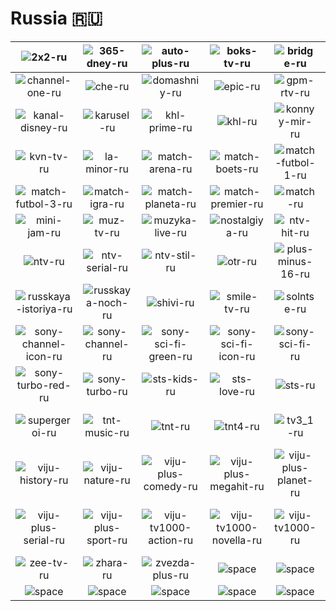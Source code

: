 # Russia 🇷🇺

| ![2x2-ru] | ![365-dney-ru] | ![auto-plus-ru] | ![boks-tv-ru] | ![bridge-ru] | ![channel-5-ru] |
|:---:|:---:|:---:|:---:|:---:|:---:|
| ![channel-one-ru] | ![che-ru] | ![domashniy-ru] | ![epic-ru] | ![gpm-rtv-ru] | ![hd-life-ru] |
| ![kanal-disney-ru] | ![karusel-ru] | ![khl-prime-ru] | ![khl-ru] | ![konnyy-mir-ru] | ![kukhnya-ru] |
| ![kvn-tv-ru] | ![la-minor-ru] | ![match-arena-ru] | ![match-boets-ru] | ![match-futbol-1-ru] | ![match-futbol-2-ru] |
| ![match-futbol-3-ru] | ![match-igra-ru] | ![match-planeta-ru] | ![match-premier-ru] | ![match-ru] | ![match-strana-ru] |
| ![mini-jam-ru] | ![muz-tv-ru] | ![muzyka-live-ru] | ![nostalgiya-ru] | ![ntv-hit-ru] | ![ntv-pravo-ru] |
| ![ntv-ru] | ![ntv-serial-ru] | ![ntv-stil-ru] | ![otr-ru] | ![plus-minus-16-ru] | ![pyatnitsa-ru] |
| ![russkaya-istoriya-ru] | ![russkaya-noch-ru] | ![shivi-ru] | ![smile-tv-ru] | ![solntse-ru] | ![sony-channel-blue-ru] |
| ![sony-channel-icon-ru] | ![sony-channel-ru] | ![sony-sci-fi-green-ru] | ![sony-sci-fi-icon-ru] | ![sony-sci-fi-ru] | ![sony-turbo-icon-ru] |
| ![sony-turbo-red-ru] | ![sony-turbo-ru] | ![sts-kids-ru] | ![sts-love-ru] | ![sts-ru] | ![subbota-ru] |
| ![supergeroi-ru] | ![tnt-music-ru] | ![tnt-ru] | ![tnt4-ru] | ![tv3_1-ru] | ![viju-explore-ru] |
| ![viju-history-ru] | ![viju-nature-ru] | ![viju-plus-comedy-ru] | ![viju-plus-megahit-ru] | ![viju-plus-planet-ru] | ![viju-plus-premiere-ru] |
| ![viju-plus-serial-ru] | ![viju-plus-sport-ru] | ![viju-tv1000-action-ru] | ![viju-tv1000-novella-ru] | ![viju-tv1000-ru] | ![viju-tv1000-russkoe-ru] |
| ![zee-tv-ru] | ![zhara-ru] | ![zvezda-plus-ru] | ![space] | ![space] | ![space] |
| ![space]| ![space]| ![space]| ![space]| ![space]| ![space]|


[2x2-ru]:2x2-ru.png
[365-dney-ru]:365-dney-ru.png
[auto-plus-ru]:auto-plus-ru.png
[boks-tv-ru]:boks-tv-ru.png
[bridge-ru]:bridge-ru.png
[channel-5-ru]:channel-5-ru.png
[channel-one-ru]:channel-one-ru.png
[che-ru]:che-ru.png
[domashniy-ru]:domashniy-ru.png
[epic-ru]:epic-ru.png
[gpm-rtv-ru]:gpm-rtv-ru.png
[hd-life-ru]:hd-life-ru.png
[kanal-disney-ru]:kanal-disney-ru.png
[karusel-ru]:karusel-ru.png
[khl-prime-ru]:khl-prime-ru.png
[khl-ru]:khl-ru.png
[konnyy-mir-ru]:konnyy-mir-ru.png
[kukhnya-ru]:kukhnya-ru.png
[kvn-tv-ru]:kvn-tv-ru.png
[la-minor-ru]:la-minor-ru.png
[match-arena-ru]:match-arena-ru.png
[match-boets-ru]:match-boets-ru.png
[match-futbol-1-ru]:match-futbol-1-ru.png
[match-futbol-2-ru]:match-futbol-2-ru.png
[match-futbol-3-ru]:match-futbol-3-ru.png
[match-igra-ru]:match-igra-ru.png
[match-planeta-ru]:match-planeta-ru.png
[match-premier-ru]:match-premier-ru.png
[match-ru]:match-ru.png
[match-strana-ru]:match-strana-ru.png
[mini-jam-ru]:mini-jam-ru.png
[muz-tv-ru]:muz-tv-ru.png
[muzyka-live-ru]:muzyka-live-ru.png
[nostalgiya-ru]:nostalgiya-ru.png
[ntv-hit-ru]:ntv-hit-ru.png
[ntv-pravo-ru]:ntv-pravo-ru.png
[ntv-ru]:ntv-ru.png
[ntv-serial-ru]:ntv-serial-ru.png
[ntv-stil-ru]:ntv-stil-ru.png
[otr-ru]:otr-ru.png
[plus-minus-16-ru]:plus-minus-16-ru.png
[pyatnitsa-ru]:pyatnitsa-ru.png
[russkaya-istoriya-ru]:russkaya-istoriya-ru.png
[russkaya-noch-ru]:russkaya-noch-ru.png
[shivi-ru]:shivi-ru.png
[smile-tv-ru]:smile-tv-ru.png
[solntse-ru]:solntse-ru.png
[sony-channel-blue-ru]:sony-channel-blue-ru.png
[sony-channel-icon-ru]:sony-channel-icon-ru.png
[sony-channel-ru]:sony-channel-ru.png
[sony-sci-fi-green-ru]:sony-sci-fi-green-ru.png
[sony-sci-fi-icon-ru]:sony-sci-fi-icon-ru.png
[sony-sci-fi-ru]:sony-sci-fi-ru.png
[sony-turbo-icon-ru]:sony-turbo-icon-ru.png
[sony-turbo-red-ru]:sony-turbo-red-ru.png
[sony-turbo-ru]:sony-turbo-ru.png
[sts-kids-ru]:sts-kids-ru.png
[sts-love-ru]:sts-love-ru.png
[sts-ru]:sts-ru.png
[subbota-ru]:subbota-ru.png
[supergeroi-ru]:supergeroi-ru.png
[tnt-music-ru]:tnt-music-ru.png
[tnt-ru]:tnt-ru.png
[tnt4-ru]:tnt4-ru.png
[tv3_1-ru]:tv3_1-ru.png
[viju-explore-ru]:viju-explore-ru.png
[viju-history-ru]:viju-history-ru.png
[viju-nature-ru]:viju-nature-ru.png
[viju-plus-comedy-ru]:viju-plus-comedy-ru.png
[viju-plus-megahit-ru]:viju-plus-megahit-ru.png
[viju-plus-planet-ru]:viju-plus-planet-ru.png
[viju-plus-premiere-ru]:viju-plus-premiere-ru.png
[viju-plus-serial-ru]:viju-plus-serial-ru.png
[viju-plus-sport-ru]:viju-plus-sport-ru.png
[viju-tv1000-action-ru]:viju-tv1000-action-ru.png
[viju-tv1000-novella-ru]:viju-tv1000-novella-ru.png
[viju-tv1000-ru]:viju-tv1000-ru.png
[viju-tv1000-russkoe-ru]:viju-tv1000-russkoe-ru.png
[zee-tv-ru]:zee-tv-ru.png
[zhara-ru]:zhara-ru.png
[zvezda-plus-ru]:zvezda-plus-ru.png

[space]:../../misc/space-1500.png

